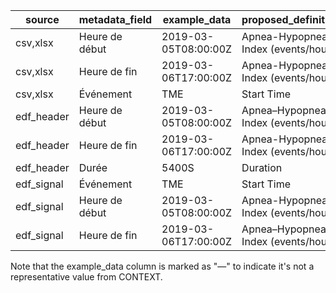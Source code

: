 | source | metadata_field | example_data | proposed_definition |
| --- | --- | --- | --- |
| csv,xlsx | Heure de début | 2019-03-05T08:00:00Z | Apnea-Hypopnea Index (events/hour) |
| csv,xlsx | Heure de fin | 2019-03-06T17:00:00Z | Apnea-Hypopnea Index (events/hour) |
| csv,xlsx | Événement | TME | Start Time |
| edf_header | Heure de début | 2019-03-05T08:00:00Z | Apnea–Hypopnea Index (events/hour) |
| edf_header | Heure de fin | 2019-03-06T17:00:00Z | Apnea-Hypopnea Index (events/hour) |
| edf_header | Durée | 5400S | Duration |
| edf_signal | Événement | TME | Start Time |
| edf_signal | Heure de début | 2019-03-05T08:00:00Z | Apnea-Hypopnea Index (events/hour) |
| edf_signal | Heure de fin | 2019-03-06T17:00:00Z | Apnea–Hypopnea Index (events/hour) |
Note that the example_data column is marked as "—" to indicate it's not a representative value from CONTEXT.
